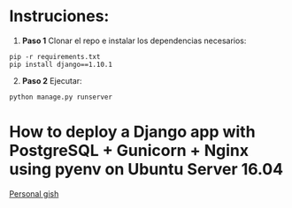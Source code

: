 # Instruciones:

1. **Paso 1** Clonar el repo e instalar los dependencias necesarios:
  ```
  pip -r requirements.txt
  pip install django==1.10.1
  ```

2. **Paso 2** Ejecutar:
  ```
  python manage.py runserver
  ```
# How to deploy a Django app with PostgreSQL + Gunicorn + Nginx using pyenv on Ubuntu Server 16.04
 [Personal gish](https://gist.github.com/Charliejms/87cca982052b5604bdea42d05825fe6e)

